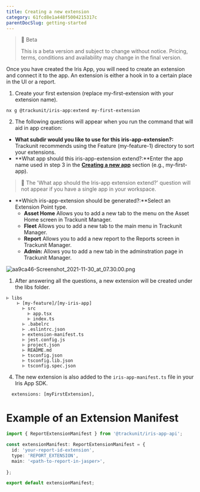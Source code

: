 ```yaml
---
title: Creating a new extension
category: 61fcd8e1a448f5004215317c
parentDocSlug: getting-started
---
```


> 🚧 Beta
> 
> This is a beta version and subject to change without notice. Pricing, terms, conditions and availability may change in the final version.

Once you have created the Iris App, you will need to create an extension and connect it to the app. An extension is either a hook in to a certain place in the UI or a report.

1. Create your first extension (replace my-first-extension with your extension name).

```
nx g @trackunit/iris-app:extend my-first-extension
```



2. The following questions will appear when you run the command that will aid in app creation:

- **What subdir would you like to use for this iris-app-extension?:** Trackunit recommends using the Feature (my-feature-1) directory to sort your extensions.
- **What app should this iris-app-extension extend?:**Enter the app name used in step 3 in the **[Creating a new app](https://developers.trackunit.com/docs/creating-a-new-app)** section (e.g., my-first-app).  

> 📌 The 'What app should the Iris-app extension extend?' question will not appear if you have a single app in your workspace.

- **Which iris-app-extension should be generated?:**Select an Extension Point type.
  - **Asset Home** Allows you to add a new tab to the menu on the Asset Home screen in Trackunit Manager.
  - **Fleet** Allows you to add a new tab to the main menu in Trackunit Manager.
  - **Report** Allows you to add a new report to the Reports screen in Trackunit Manager.
  - **Admin:** Allows you to add a new tab in the adminstration page in Trackunit Manager.

![](https://files.readme.io/dfc4901-aa9ca46-Screenshot_2021-11-30_at_07.30.00.png "aa9ca46-Screenshot_2021-11-30_at_07.30.00.png")

1. After answering all the questions, a new extension will be created under the libs folder. 

```text
⊢ libs
	⊢ [my-feature]/[my-iris-app]
      ⊢ src
        ⊢ app.tsx
        ⊢ index.ts
      ⊢ .babelrc
      ⊢ .eslintrc.json
      ⊢ extension-manifest.ts
      ⊢ jest.config.js
      ⊢ project.json
      ⊢ README.md
      ⊢ tsconfig.json
      ⊢ tsconfig.lib.json
      ⊢ tsconfig.spec.json
```



4. The new extension is also added to the `iris-app-manifest.ts` file in your Iris App SDK.

```
  extensions: [myFirstExtension],
```



# Example of an Extension Manifest

```ts
import { ReportExtensionManifest } from '@trackunit/iris-app-api';

const extensionManifest: ReportExtensionManifest = {
  id: 'your-report-id-extension',
  type: 'REPORT_EXTENSION',
  main: '<path-to-report-in-jasper>',
  
};

export default extensionManifest;

```
